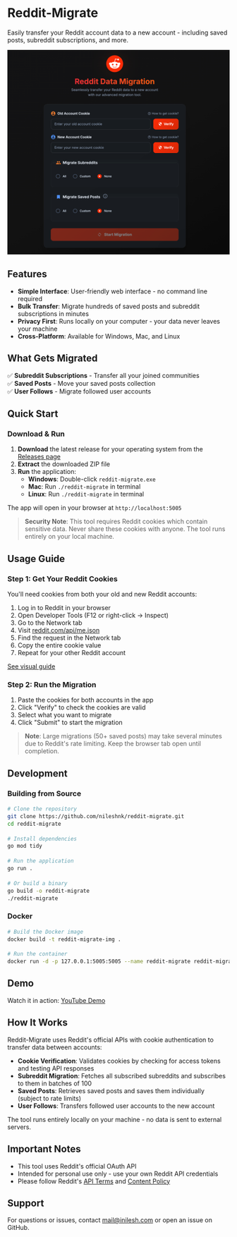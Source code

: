 # Reddit-Migrate

Easily transfer your Reddit account data to a new account - including saved posts, subreddit subscriptions, and more.

![Home](./docs/assets/app_home.png)

## Features

- **Simple Interface**: User-friendly web interface - no command line required
- **Bulk Transfer**: Migrate hundreds of saved posts and subreddit subscriptions in minutes
- **Privacy First**: Runs locally on your computer - your data never leaves your machine
- **Cross-Platform**: Available for Windows, Mac, and Linux

## What Gets Migrated

✅ **Subreddit Subscriptions** - Transfer all your joined communities  
✅ **Saved Posts** - Move your saved posts collection  
✅ **User Follows** - Migrate followed user accounts

## Quick Start

### Download & Run

1. **Download** the latest release for your operating system from the [Releases page](https://github.com/nileshnk/reddit-migrate/releases)
2. **Extract** the downloaded ZIP file
3. **Run** the application:
   - **Windows**: Double-click `reddit-migrate.exe`
   - **Mac**: Run `./reddit-migrate` in terminal
   - **Linux**: Run `./reddit-migrate` in terminal

The app will open in your browser at `http://localhost:5005`

> **Security Note**: This tool requires Reddit cookies which contain sensitive data. Never share these cookies with anyone. The tool runs entirely on your local machine.

## Usage Guide

### Step 1: Get Your Reddit Cookies

You'll need cookies from both your old and new Reddit accounts:

1. Log in to Reddit in your browser
2. Open Developer Tools (F12 or right-click → Inspect)
3. Go to the Network tab
4. Visit [reddit.com/api/me.json](https://www.reddit.com/api/me.json)
5. Find the request in the Network tab
6. Copy the entire cookie value
7. Repeat for your other Reddit account

[See visual guide](./docs/assets/cookie-retrieval.gif)

### Step 2: Run the Migration

1. Paste the cookies for both accounts in the app
2. Click "Verify" to check the cookies are valid
3. Select what you want to migrate
4. Click "Submit" to start the migration

> **Note**: Large migrations (50+ saved posts) may take several minutes due to Reddit's rate limiting. Keep the browser tab open until completion.

## Development

### Building from Source

```bash
# Clone the repository
git clone https://github.com/nileshnk/reddit-migrate.git
cd reddit-migrate

# Install dependencies
go mod tidy

# Run the application
go run .

# Or build a binary
go build -o reddit-migrate
./reddit-migrate
```

### Docker

```bash
# Build the Docker image
docker build -t reddit-migrate-img .

# Run the container
docker run -d -p 127.0.0.1:5005:5005 --name reddit-migrate reddit-migrate-img
```

## Demo

Watch it in action: [YouTube Demo](https://youtu.be/cpwPjjkW2O4)

## How It Works

Reddit-Migrate uses Reddit's official APIs with cookie authentication to transfer data between accounts:

- **Cookie Verification**: Validates cookies by checking for access tokens and testing API responses
- **Subreddit Migration**: Fetches all subscribed subreddits and subscribes to them in batches of 100
- **Saved Posts**: Retrieves saved posts and saves them individually (subject to rate limits)
- **User Follows**: Transfers followed user accounts to the new account

The tool runs entirely locally on your machine - no data is sent to external servers.

## Important Notes

- This tool uses Reddit's official OAuth API
- Intended for personal use only - use your own Reddit API credentials
- Please follow Reddit's [API Terms](https://www.reddit.com/dev/api/) and [Content Policy](https://redditinc.com/policies)

## Support

For questions or issues, contact [mail@inilesh.com](mailto:mail@inilesh.com) or open an issue on GitHub.
